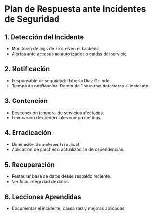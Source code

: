 # Plan de Respuesta ante Incidentes de Seguridad

## 1. Detección del Incidente
- Monitoreo de logs de errores en el backend.
- Alertas ante accesos no autorizados o caídas del servicio.

## 2. Notificación
- Responsable de seguridad: Roberto Díaz Galindo
- Tiempo de notificación: Dentro de 1 hora tras detectarse el incidente.

## 3. Contención
- Desconexión temporal de servicios afectados.
- Revocación de credenciales comprometidas.

## 4. Erradicación
- Eliminación de malware (si aplica).
- Aplicación de parches o actualización de dependencias.

## 5. Recuperación
- Restaurar base de datos desde respaldo reciente.
- Verificar integridad de datos.

## 6. Lecciones Aprendidas
- Documentar el incidente, causa raíz y mejoras aplicadas.
